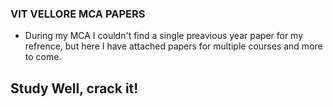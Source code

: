 ### VIT VELLORE MCA PAPERS

- During my MCA I couldn't find a single preavious year paper for my 
refrence, but here I have attached papers for multiple courses and more 
to come.

## Study Well, crack it!
